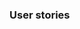 <link rel="stylesheet" href="{{baseUrl}}/css/textbook.css">

<div class="website-content">

### User stories

<div id="main">

<include src="./introduction/topicPanel.md" />
<include src="./details/topicPanel.md" />
<include src="./usage/topicPanel.md" />

</div>
</div>

